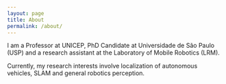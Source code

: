 ```yaml
---
layout: page
title: About
permalink: /about/
---
```

I am a Professor at UNICEP, PhD Candidate at Universidade de São Paulo (USP) and a research assistant at the Laboratory of Mobile Robotics (LRM).

Currently, my research interests involve localization of autonomous vehicles, SLAM and general robotics perception.